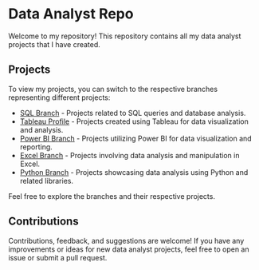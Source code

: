 # Data Analyst Repo

Welcome to my repository! This repository contains all my data analyst projects that I have created.

## Projects

To view my projects, you can switch to the respective branches representing different projects:

- [SQL Branch](https://github.com/tzjZhengJie/PersonalProject/tree/SQL) - Projects related to SQL queries and database analysis.
- [Tableau Profile](https://public.tableau.com/app/profile/tan.zheng.jie) - Projects created using Tableau for data visualization and analysis.
- [Power BI Branch](link_to_power_bi_branch) - Projects utilizing Power BI for data visualization and reporting.
- [Excel Branch](link_to_excel_branch) - Projects involving data analysis and manipulation in Excel.
- [Python Branch](link_to_python_branch) - Projects showcasing data analysis using Python and related libraries.

Feel free to explore the branches and their respective projects.

## Contributions

Contributions, feedback, and suggestions are welcome! If you have any improvements or ideas for new data analyst projects, feel free to open an issue or submit a pull request.
